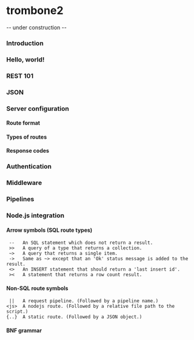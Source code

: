 trombone2
=========

-- under construction --

### Introduction

### Hello, world!

### REST 101

### JSON

### Server configuration

#### Route format

#### Types of routes

#### Response codes

### Authentication

### Middleware

### Pipelines

### Node.js integration

#### Arrow symbols (SQL route types)

     --   An SQL statement which does not return a result. 
     >>   A query of a type that returns a collection.
     ~>   A query that returns a single item.
     ->   Same as ~> except that an 'Ok' status message is added to the result.
     <>   An INSERT statement that should return a 'last insert id'. 
     ><   A statement that returns a row count result.
    
#### Non-SQL route symbols
    
     ||   A request pipeline. (Followed by a pipeline name.)
    <js>  A nodejs route. (Followed by a relative file path to the script.)
    {..}  A static route. (Followed by a JSON object.) 

#### BNF grammar

